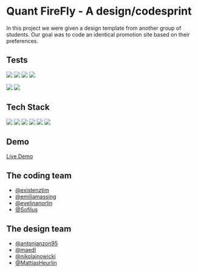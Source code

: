 # Quant FireFly - A design/codesprint

In this project we were given a design template from another group of
students. Our goal was to code an identical promotion site based on their
preferences. 

## Tests

[![](https://img.shields.io/badge/Performance-92-green)](https://googlechrome.github.io/lighthouse/viewer/?psiurl=https%3A%2F%2Fmedieinstitutet.github.io%2Ffed22d-grafiska-verktyg-bruschettan%2F&strategy=desktop&category=performance&category=accessibility&category=best-practices&category=seo&category=pwa&utm_source=lh-chrome-ext) [![](https://img.shields.io/badge/Accessibility-98-green)](https://googlechrome.github.io/lighthouse/viewer/?psiurl=https%3A%2F%2Fmedieinstitutet.github.io%2Ffed22d-grafiska-verktyg-bruschettan%2F&strategy=desktop&category=performance&category=accessibility&category=best-practices&category=seo&category=pwa&utm_source=lh-chrome-ext) [![](https://img.shields.io/badge/Best_Practises-100-green)](https://googlechrome.github.io/lighthouse/viewer/?psiurl=https%3A%2F%2Fmedieinstitutet.github.io%2Ffed22d-grafiska-verktyg-bruschettan%2F&strategy=desktop&category=performance&category=accessibility&category=best-practices&category=seo&category=pwa&utm_source=lh-chrome-ext) [![](https://img.shields.io/badge/SEO-100-green)](https://googlechrome.github.io/lighthouse/viewer/?psiurl=https%3A%2F%2Fmedieinstitutet.github.io%2Ffed22d-grafiska-verktyg-bruschettan%2F&strategy=desktop&category=performance&category=accessibility&category=best-practices&category=seo&category=pwa&utm_source=lh-chrome-ext)

[![](https://img.shields.io/badge/CSS_Validation-PDF-green)](https://github.com/Medieinstitutet/fed22d-grafiska-verktyg-bruschettan/blob/main/validation/css_validation.png) [![](https://img.shields.io/badge/HTML_Validation-PDF-green)](https://github.com/Medieinstitutet/fed22d-grafiska-verktyg-bruschettan/blob/main/validation/html_validation.png) 

## Tech Stack

![](https://img.shields.io/badge/-Javascript-f7df1e?style=flat&logo=javascript&logoColor=black) ![](https://img.shields.io/badge/-Prettier-F7B93E?style=flat&logo=prettier&logoColor=black) ![](https://img.shields.io/badge/-ESLint-4B32C3?style=flat&logo=eslint&logoColor=white) ![](https://img.shields.io/badge/-HTML5-E34F26?style=flat&logo=html5&logoColor=white) ![](https://img.shields.io/badge/-Sass-CC6699?style=flat&logo=sass&logoColor=white) ![](https://img.shields.io/badge/-GSAP-88CE02?style=flat&logo=greensock&logoColor=black)

## Demo

[Live Demo](https://github.com/existenztim/Graphical-design-tools-coding-a-design/)

## The coding team

- [@existenztim](https://www.github.com/existenztim)
- [@emiliamassing](https://github.com/emiliamassing)
- [@evelinanorlin](https://github.com/evelinanorlin)
- [@Sofilus](https://github.com/Sofilus)

## The design team
- [@antonjanzon95](https://www.github.com/antonjanzon95)
- [@maedl](https://www.github.com/maedl)
- [@nikolajnowicki](https://www.github.com/nikolajnowicki)
- [@MattiasHeurlin](https://github.com/MattiasHeurlin)